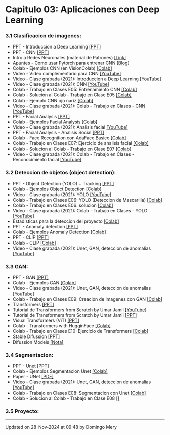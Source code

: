 
# Capitulo 03: Aplicaciones con Deep Learning
### 3.1 Clasificacion de imagenes:
* PPT - Introduccion a Deep Learning [[PPT]](CV03_Introduccion.pptx)
* PPT - CNN [[PPT]](https://github.com/domingomery/vision/blob/master/clases/Cap03_DeepLearning/presentations/CV03_CNN.pptx)
* Intro a Redes Neuronales (material de Patrones) [[Link]](https://github.com/domingomery/patrones#clase-20-ju-30-may-2024)
* Apuntes - Como usar Pytorch para entrenar CNN [[Blog]](https://medium.com/thecyphy/train-cnn-model-with-pytorch-21dafb918f48)
* Colab - Ejemplos CNN (en VisionColab) [[Colab]](https://github.com/domingomery/visioncolab#-image-classification)
* Video - Video complementario para CNN [[YouTube]](https://youtu.be/cN_X4-0D1wg)
* Video - Clase grabada (2021): Introduccion a Deep Learning [[YouTube]](https://youtu.be/tRQfQln8ZXQ)
* Video - Clase grabada (2021): CNN [[YouTube]](https://youtu.be/RopqLlyndlU)
* Colab - Trabajo en Clases E05: Entrenamiento CNN [[Colab]](https://colab.research.google.com/drive/1G6GmbWSoFpsent7kh9CXkGsBuNi8AvtR)
* Colab - Solucion al Colab - Trabajo en Clase E05 [[Colab]](https://colab.research.google.com/drive/1kFV3-O_vQuh3rkg54w6ZLqotS14xRmFy)
* Colab - Ejemplo CNN ojo nariz [[Colab]](https://drive.google.com/file/d/1zXkffKtspfIrLIdxLeEGx0uxeSnyd0B-/view?usp=sharing)
* Video - Clase grabada (2021): Colab - Trabajo en Clases - CNN [[YouTube]](https://youtu.be/yD4T5rPJ9hE)
* PPT - Facial Analysis [[PPT]](https://www.dropbox.com/s/k45nta3dn02vxpe/2021_AnalisisFacial_Teaching.pptx?dl=0)
* Colab - Ejemplos Facial Analysis [[Colab]](https://github.com/domingomery/visioncolab#-facial-analysis)
* Video - Clase grabada (2021): Analisis facial [[YouTube]](https://youtu.be/GBeisP4GBz8)
* PPT - Facial Analysis - Analisis Social [[PPT]](https://www.dropbox.com/s/riu9yvy659ut4x5/2022-FacialAnalysis-Social.pptx?dl=0)
* Colab - Face Recognition con AdaFace Basico [[Colab]](https://colab.research.google.com/drive/1gPxbtx0Ueqc3fSSNFGWhDULxDSajxrfZ)
* Colab - Trabajo en Clases E07: Ejercicio de analisis facial [[Colab]](https://colab.research.google.com/drive/1PhlaaJdDYYXeZ_0fehO0NMILQd-9YZDf)
* Colab - Solucion al Colab - Trabajo en Clase E07 [[Colab]](https://colab.research.google.com/drive/ossso)
* Video - Clase grabada (2021): Colab - Trabajo en Clases - Reconocimiento facial [[YouTube]](https://youtu.be/18U_41kq3N8)
### 3.2 Deteccion de objetos (object detection):
* PPT - Object Detection (YOLO) + Tracking [[PPT]](https://github.com/domingomery/vision/blob/master/clases/Cap03_DeepLearning/presentations/CV03_ObjectDetection.pptx)
* Colab - Ejemplos Object Detection [[Colab]](https://colab.research.google.com/drive/1in7c2qcudM6hIgYkjLpRcNsY4_c4tU9X)
* Video - Clase grabada (2021): YOLO [[YouTube]](https://youtu.be/-VcyIt0p7bA)
* Colab - Trabajo en Clases E06: YOLO (Deteccion de Mascarilla) [[Colab]](https://colab.research.google.com/drive/1uXgqM7Xlvzp6-wwjioJYbG-0AMme_J4U)
* Colab - Trabajo en Clases E06: solucion [[Colab]](https://colab.research.google.com/drive/1UxuBJ8GbBH-gHZ6HlE6uX3gSLE0XMwU2)
* Video - Clase grabada (2021): Colab - Trabajo en Clases - YOLO [[YouTube]](https://youtu.be/yqOI0lKAJ_w)
* Estadisticas para la deteccion del proyecto [[Colab]](https://colab.research.google.com/drive/1LDH79rK_BF9ZmYksOZ1iizWfNwJ0hsPr)
* PPT - Anomaly detection [[PPT]](https://github.com/domingomery/vision/blob/master/clases/Cap03_DeepLearning/presentations/CV03_AnomalyDetection.pptx)
* Colab - Ejemplos Anomaly Detection [[Colab]](https://colab.research.google.com/drive/14pSLbxh8ogFDCV2IjzQbVDMFXBb7aG4i)
* PPT - CLIP [[PPT]](https://github.com/domingomery/vision/blob/master/clases/Cap03_DeepLearning/presentations/CV03_CLIP.pptx)
* Colab - CLIP [[Colab]](https://drive.google.com/file/d/1gc58fR9cE1G1Uszu63P_9WnuHJx9-kKL)
* Video - Clase grabada (2021): Unet, GAN, deteccion de anomalias [[YouTube]](https://youtu.be/5Y9UprUtlfg)
### 3.3 GAN:
* PPT - GAN [[PPT]](https://github.com/domingomery/vision/blob/master/clases/Cap03_DeepLearning/presentations/CV03_GAN.pptx)
* Colab - Ejemplos GAN [[Colab]](https://github.com/domingomery/visioncolab#-generative-adversarial-network-gan)
* Video - Clase grabada (2021): Unet, GAN, deteccion de anomalias [[YouTube]](https://youtu.be/5Y9UprUtlfg)
* Colab - Trabajo en Clases E09: Creacion de imagenes con GAN [[Colab]](https://colab.research.google.com/drive/1j2YrvX7uwQksxHSzHA4ywGwKrBMb5iWQ)
* Transformers [[PPT]](https://github.com/domingomery/vision/blob/master/clases/Cap03_DeepLearning/presentations/CV03_Transformers.pptx)
* Tutorial de Transformers from Scratch by Umar Jamil [[YouTube]](https://youtu.be/bCz4OMemCcA)
* Tutorial de Transformers from Scratch by Umar Jamil [[PPT]](https://github.com/domingomery/vision/blob/master/clases/Cap03_DeepLearning/presentations/CV03_Diagrams_V2_Transformers.pdf)
* Visual Transformers (ViT) [[PPT]](https://github.com/domingomery/vision/blob/master/clases/Cap03_DeepLearning/presentations/CV03_VisualTransformers.pptx)
* Colab - Transformers with HugginFace [[Colab]](https://drive.google.com/file/d/1dKyjqNNgulTdObwSxyXJpaLq1RCZ-SrZ/view)
* Colab - Trabajo en Clases E10: Ejercicio de Transformers [[Colab]](https://colab.research.google.com/drive/1iL4tKtEKOhHsXHP0pnA4J8Y99d4lP9Kr)
* Stable Difussion [[PPT]](https://github.com/domingomery/vision/blob/master/clases/Cap03_DeepLearning/presentations/CV03_StableDiffusion.pptx)
* Difussion Models [[Nota]](https://www.superannotate.com/blog/diffusion-models)
### 3.4 Segmentacion:
* PPT - Unet [[PPT]](https://github.com/domingomery/vision/blob/master/clases/Cap03_DeepLearning/presentations/CV03_UNet.pptx)
* Colab - Ejemplos Segmentacion Unet [[Colab]](https://colab.research.google.com/drive/1DA1zOxQnhp9Lae7yIROa5rLV7aMNT0mn)
* Paper - UNet [[PDF]](https://arxiv.org/pdf/1505.04597.pdf)
* Video - Clase grabada (2021): Unet, GAN, deteccion de anomalias [[YouTube]](https://youtu.be/5Y9UprUtlfg)
* Colab - Trabajo en Clases E08: Segmentacion con Unet [[Colab]](https://colab.research.google.com/drive/1_kqrR4tTDgeztNiu_sijkSLIPTnf8Wmb)
* Colab - Solucion al Colab - Trabajo en Clase E08 [[]](https://colab.research.google.com/drive/1mjdv0HJgT9XMkJEa1VbKKXSau6pg0pYt)
### 3.5 Proyecto:
---


Updated on 28-Nov-2024 at 09:48 by Domingo Mery
